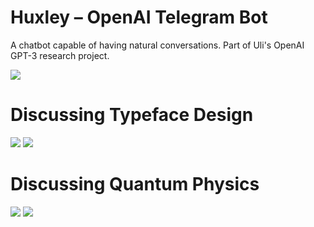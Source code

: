 # Huxley – OpenAI Telegram Bot

A chatbot capable of having natural conversations. Part of Uli's OpenAI GPT-3 research project.

![](huxley.jpg)

# Discussing Typeface Design

![](hxf1.jpeg)
![](hxf2.jpeg)

# Discussing Quantum Physics

![](hxq1.jpeg)
![](hxq2.jpeg)